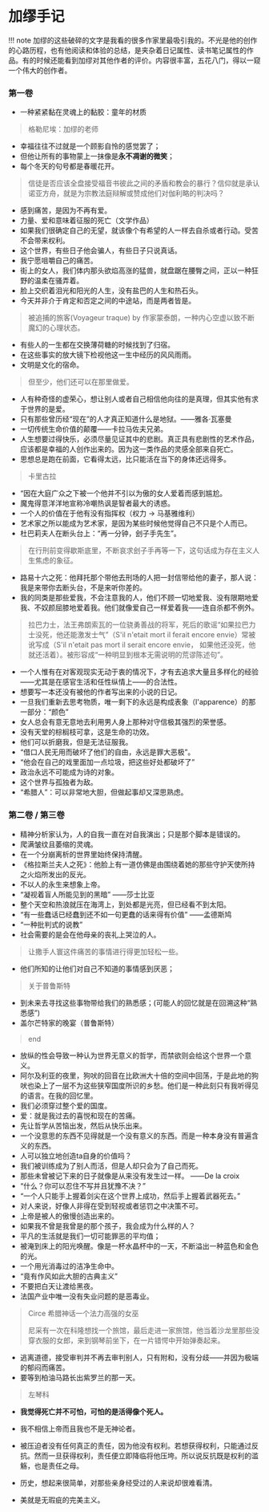 # 加缪手记

!!! note
    加缪的这些破碎的文字是我看的很多作家里最吸引我的。不光是他的创作的心路历程，也有他阅读和体验的总结，是夹杂着日记属性、读书笔记属性的作品。有的时候还能看到加缪对其他作者的评价。内容很丰富，五花八门，得以一窥一个伟大的创作者。


### 第一卷

- 一种紧紧黏在灵魂上的黏胶：童年的材质
> 格勒尼埃：加缪的老师
- 幸福往往不过就是一个顾影自怜的感觉罢了；
- 但他让所有的事物蒙上一抹像是**永不凋谢的微笑**；
- 每个冬天的句号都是春暖花开。
> 信徒是否应该全盘接受福音书彼此之间的矛盾和教会的暴行？信仰就是承认诺亚方舟，就是为宗教法庭辩解或赞成他们对伽利略的判决吗？
- 感到痛苦，是因为不再有爱。
- 力量、爱和意味着征服的死亡（文学作品）
- 如果我们很确定自己的无望，就该像个有希望的人一样去自杀或者行动。受苦不会带来权利。
- 这个世界，有些日子他会骗人，有些日子只说真话。
- 我宁愿咀嚼自己的痛苦。
- 街上的女人，我们体内那头欲焰高涨的猛兽，就盘踞在腰臀之间，正以一种狂野的温柔在骚弄着。
- 脸上交织着泪光和阳光的人生，没有盐巴的人生和热石头。
- 今天并非介于肯定和否定之间的中途站，而是两者皆是。
> 被追捕的旅客(Voyageur traque) by 作家蒙泰朗，一种内心空虚以致不断魔幻的心理状态。
- 有些人的一生都在交换薄荷糖的时候找到了归宿。
- 在这些事实的放大镜下检视他这一生中经历的风风雨雨。
- 文明是文化的宿命。
> 但至少，他们还可以在那里做爱。
- 人有种奇怪的虚荣心，想让别人或者自己相信他向往的是真理，但其实他有求于世界的是爱。
- 只有那些曾历经“现在”的人才真正知道什么是地狱。——雅各·瓦塞曼
- 一切传统生命价值的颠覆——卡拉马佐夫兄弟。
- 人生想要过得快乐，必须尽量见证其中的悲剧。真正具有悲剧性的艺术作品，应该都是幸福的人创作出来的。因为这一类作品的灵感全部来自死亡。
- 思想总是跑在前面，它看得太远，比只能活在当下的身体还远得多。
> 卡里古拉
- “因在大庭广众之下被一个他并不引以为傲的女人爱着而感到尴尬。
- 魔鬼得意洋洋地宣称冷嘲热讽是智者最大的诱惑。
- 一个人的价值在于他有没有指挥权（权力 -> 马基雅维利）
- 艺术家之所以能成为艺术家，是因为某些时候他觉得自己不只是个人而已。
- 杜巴莉夫人在断头台上：“再一分钟，刽子手先生”。
> 在行刑前变得歇斯底里，不断哀求刽子手再等一下，这句话成为存在主义人生焦虑的象征。
- 路易十六之死：他拜托那个带他去刑场的人把一封信带给他的妻子，那人说：我是来带你去断头台，不是来听你差的。
- 我的同类是那些爱我，不会注意我的人，他们不顾一切地爱我、没有限期地爱我、不奴颜屈膝地爱着我。他们就像爱自己一样爱着我——连自杀都不例外。
> 拉巴力士，法王弗朗索瓦的一位骁勇善战的将军，死后的歌谣“如果拉巴力士没死，他还能激发士气”（S'il n'etait mort il ferait encore envie）常被讹写成（S'il n'etait pas mort il serait encore envie， 如果他还没死，他就还活着）。被形容成“一种明显到根本无需说明的荒谬陈述句”。
- 一个人惟有在对客观现实无动于衷的情况下，才有去追求大量且多样化的经验——尤其是在感官生活和任性纵情上——的合法性。
- 想要写一本还没有被他的作者写出来的小说的日记。
- 一旦我们重新去思考物质，唯一剩下的永远是构成表象（l'apparence）的那一部分：“颜色”
- 女人总会有意无意地去利用男人身上那种对守信极其强烈的荣誉感。
- 没有天堂的棕榈枝可拿，这是生命的功效。
- 他们可以折磨我，但是无法征服我。
- “借口人民无用而破坏了他们的自由，永远是罪大恶极”。
- “他会在自己的戏里面加一点垃圾，把这些好处都破坏了”
- 政治永远不可能成为诗的对象。
- 这个世界与孤独者为敌。
- “希腊人”：可以非常地大胆，但做起事却又深思熟虑。

### 第二卷 / 第三卷

- 精神分析家认为，人的自我一直在对自我演出；只是那个脚本是错误的。
- 爬满皱纹且萎缩的灵魂。
- 在一个分崩离析的世界里始终保持清醒。
- 《格拉斯兰夫人之死》：他脸上有一道仿佛是由围绕着她的那些守护天使所持之火焰所发出的反光。
- 不以人的永生来想象上帝。
- “凝视着盲人所能见到的黑暗” ——莎士比亚
- 整个天空和热浪就压在海湾上，到处都是光亮，但已经看不到太阳。
- “有一些蠢话已经蠢到还不如一句更蠢的话来得有价值” ——孟德斯鸠
- “一种批判式的说教”
- 社会需要的是会在他母亲的丧礼上哭泣的人。
> 让撒手人寰这件痛苦的事情进行得更加轻松一些。
- 他们所知的让他们对自己不知道的事情感到厌恶；

> 关于普鲁斯特

- 到未来去寻找这些事物带给我们的熟悉感；(可能人的回忆就是在回溯这种“熟悉感”)
- 盖尔芒特家的晚宴（普鲁斯特）

> end 

- 放纵的性会导致一种认为世界无意义的哲学，而禁欲则会给这个世界一个意义。
- 阿尔及利亚的夜里，狗吠的回音在比欧洲大十倍的空间中回荡，于是此地的狗吠也染上了一层不为这些狭窄国度所识的乡愁。他们是一种此刻只有我听得见的语言。在我的回忆里。
- 我们必须穿过整个爱的国度。
- 爱：就是我过去的喜悦和现在的苦痛。
- 先让哲学从苦恼出发，然后从快乐出来。
- 一个没意思的东西不见得就是一个没有意义的东西。而是一种本身没有普遍含义的东西。
- 人可以独立地创造ta自身的价值吗？
- 我们被训练成为了别人而活，但是人却只会为了自己而死。
- 那些未曾被记下来的日子就像是从来没有发生过一样。 ——De la croix
- “什么？你可以忍住不写并且犹豫不决？”
- “一个人只能手上握着剑尖在这个世界上成功，然后手上握着武器死去。”
- 对人来说，好像人非得在受到轻视或者惩罚之中决策不可。
- 上帝是被人的傲慢创造出来的。
- 如果我不曾是我曾是的那个孩子，我会成为什么样的人？
- 平凡的生活就是我们一切可能罪恶的平均值；
- 被淹到床上的阳光唤醒。像是一杯水晶杯中的一天，不断溢出一种蓝色和金色的光。
- 一个用光消毒过的洁净生命中。
- “竟有作风如此大胆的古典主义”
- 不要把白天让渡给黑夜。
- 法国产业中唯一没有失业问题的是恶毒业。
> Circe 希腊神话一个法力高强的女巫
>
> 尼采有一次在科隆想找一个旅馆，最后走进一家旅馆，他当着沙龙里那些没穿衣服的女郎，来到钢琴前坐下，在一片错愕中开始弹奏起来。

- 逃离道德，接受审判并不再去审判别人，只有附和，没有分歧——并因为极端的郁闷而痛苦。
- 要等到柏油马路长出紫罗兰的那一天。
> 左琴科

- **我觉得死亡并不可怕，可怕的是活得像个死人。**
- 我不相信上帝而且我也不是无神论者。

- 被压迫者没有任何真正的责任，因为他没有权利。若想获得权利，只能通过反抗。然而一旦获得权利，责任便立即降临将他压垮。所以说反抗既是权利的滥觞，也是责任之母。
- 历史，想起来很简单，对那些亲身经受过的人来说却很难看清。
- 美就是无瑕疵的完美主义。



